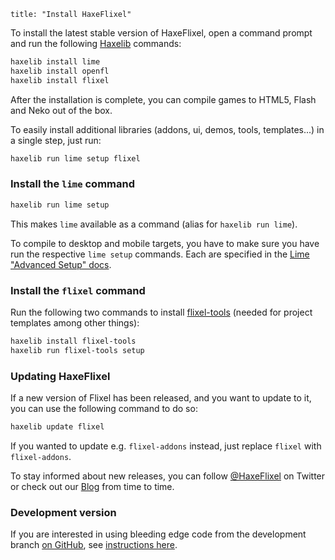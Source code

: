 ```
title: "Install HaxeFlixel"
```

To install the latest stable version of HaxeFlixel, open a command prompt and run the following [Haxelib](http://lib.haxe.org/) commands:

``` bash
haxelib install lime
haxelib install openfl
haxelib install flixel
```

After the installation is complete, you can compile games to HTML5, Flash and Neko out of the box.

To easily install additional libraries (addons, ui, demos, tools, templates...) in a single step, just run:

```bash
haxelib run lime setup flixel
```

### Install the `lime` command

```bash
haxelib run lime setup
```

This makes `lime` available as a command (alias for `haxelib run lime`).

To compile to desktop and mobile targets, you have to make sure you have run the respective `lime setup` 
commands. Each are specified in the 
[Lime "Advanced Setup" docs](https://lime.software/docs/advanced-setup/windows/).

### Install the `flixel` command

Run the following two commands to install [flixel-tools](http://haxeflixel.com/documentation/flixel-tools/) (needed for project templates among other things):

``` bash
haxelib install flixel-tools
haxelib run flixel-tools setup
```

### Updating HaxeFlixel

If a new version of Flixel has been released, and you want to update to it, you can use the following command to do so:

``` bash
haxelib update flixel
```

If you wanted to update e.g. `flixel-addons` instead, just replace `flixel` with `flixel-addons`.

To stay informed about new releases, you can follow [@HaxeFlixel](https://twitter.com/HaxeFlixel) on Twitter or check out our [Blog](http://haxeflixel.com/blog/) from time to time.

### Development version

If you are interested in using bleeding edge code from the development branch [on GitHub](https://github.com/HaxeFlixel/flixel), see [instructions here](/documentation/install-development-flixel).
